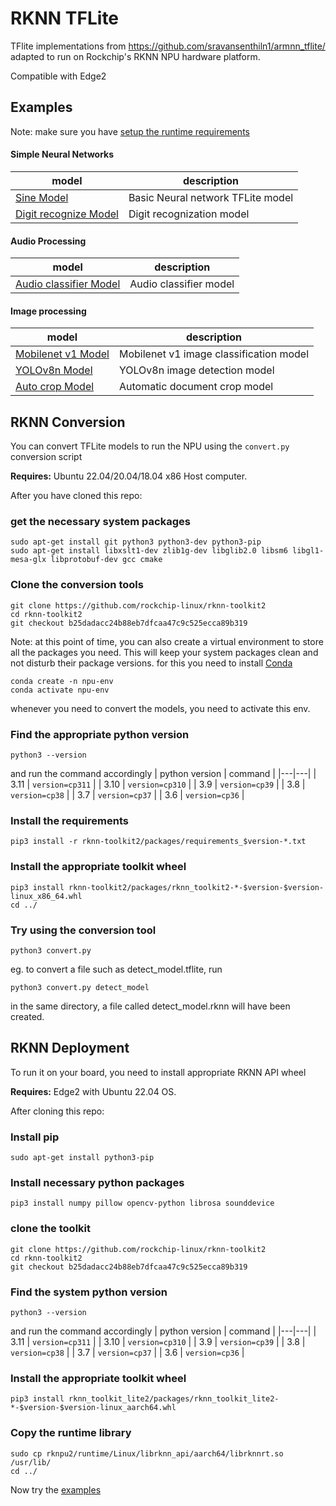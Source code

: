 # RKNN TFLite
TFlite implementations from https://github.com/sravansenthiln1/armnn_tflite/
adapted to run on Rockchip's RKNN NPU hardware platform.

Compatible with Edge2

## Examples
Note: make sure you have [setup the runtime requirements](https://github.com/sravansenthiln1/rknn_tflite#rknn-deployment)

#### Simple Neural Networks
| model | description |
|---|---|
|[Sine Model](./sine_model/) | Basic Neural network TFLite model |
|[Digit recognize Model](./digit_recognize/) | Digit recognization model |

#### Audio Processing
| model | description |
|---|---|
| [Audio classifier Model](./audio_classifier/) | Audio classifier model |

#### Image processing
| model | description |
|---|---|
| [Mobilenet v1 Model](./mobilenet_v1/) | Mobilenet v1 image classification model |
| [YOLOv8n Model](./yolov8n/) | YOLOv8n image detection model |
| [Auto crop Model](./auto_crop/) | Automatic document crop model |

## RKNN Conversion
You can convert TFLite models to run the NPU using the `convert.py` conversion script

**Requires:** Ubuntu 22.04/20.04/18.04 x86 Host computer.

After you have cloned this repo:

### get the necessary system packages
```shell
sudo apt-get install git python3 python3-dev python3-pip
sudo apt-get install libxslt1-dev zlib1g-dev libglib2.0 libsm6 libgl1-mesa-glx libprotobuf-dev gcc cmake
```

### Clone the conversion tools
```shell
git clone https://github.com/rockchip-linux/rknn-toolkit2
cd rknn-toolkit2
git checkout b25dadacc24b88eb7dfcaa47c9c525ecca89b319
```

Note: at this point of time, you can also create a virtual environment to store all the packages you need.
This will keep your system packages clean and not disturb their package versions.
for this you need to install [Conda](https://conda.io/projects/conda/en/stable/user-guide/install/linux.html)
```
conda create -n npu-env
conda activate npu-env
```

whenever you need to convert the models, you need to activate this env.

### Find the appropriate python version
```
python3 --version
```
and run the command accordingly
| python version | command |
|---|---|
| 3.11 | `version=cp311` |
| 3.10 | `version=cp310` |
| 3.9 | `version=cp39` |
| 3.8 | `version=cp38` |
| 3.7 | `version=cp37` |
| 3.6 | `version=cp36` |

### Install the requirements
```shell
pip3 install -r rknn-toolkit2/packages/requirements_$version-*.txt
```

### Install the appropriate toolkit wheel
```shell
pip3 install rknn-toolkit2/packages/rknn_toolkit2-*-$version-$version-linux_x86_64.whl
cd ../
```

### Try using the conversion tool
```shell
python3 convert.py
```

eg. to convert a file such as detect_model.tflite, run
```shell
python3 convert.py detect_model
```
in the same directory, a file called detect_model.rknn will have been created.

## RKNN Deployment
To run it on your board, you need to install appropriate RKNN API wheel

**Requires:** Edge2 with Ubuntu 22.04 OS.

After cloning this repo:

### Install pip
```shell
sudo apt-get install python3-pip
```

### Install necessary python packages
```shell
pip3 install numpy pillow opencv-python librosa sounddevice
```

### clone the toolkit
```shell
git clone https://github.com/rockchip-linux/rknn-toolkit2
cd rknn-toolkit2
git checkout b25dadacc24b88eb7dfcaa47c9c525ecca89b319
```

### Find the system python version
```
python3 --version
```
and run the command accordingly
| python version | command |
|---|---|
| 3.11 | `version=cp311` |
| 3.10 | `version=cp310` |
| 3.9 | `version=cp39` |
| 3.8 | `version=cp38` |
| 3.7 | `version=cp37` |
| 3.6 | `version=cp36` |

### Install the appropriate toolkit wheel
```shell
pip3 install rknn_toolkit_lite2/packages/rknn_toolkit_lite2-*-$version-$version-linux_aarch64.whl
```

### Copy the runtime library
```shell
sudo cp rknpu2/runtime/Linux/librknn_api/aarch64/librknnrt.so /usr/lib/
cd ../
```

Now try the [examples](https://github.com/sravansenthiln1/rknn_tflite#run-the-examples)

